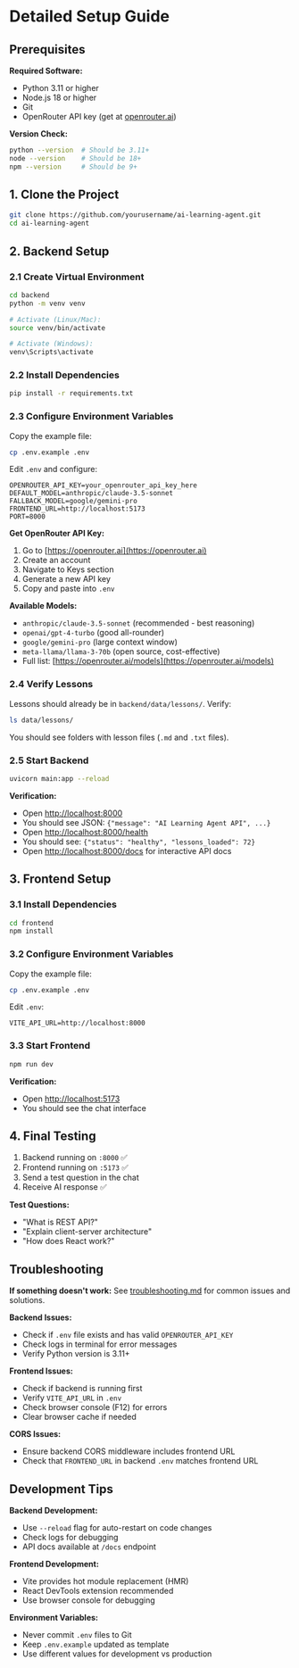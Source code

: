 # Detailed Setup Guide

## Prerequisites

**Required Software:**
- Python 3.11 or higher
- Node.js 18 or higher
- Git
- OpenRouter API key (get at [openrouter.ai](https://openrouter.ai))

**Version Check:**
```bash
python --version  # Should be 3.11+
node --version    # Should be 18+
npm --version     # Should be 9+
```

## 1. Clone the Project

```bash
git clone https://github.com/yourusername/ai-learning-agent.git
cd ai-learning-agent
```

## 2. Backend Setup

### 2.1 Create Virtual Environment

```bash
cd backend
python -m venv venv

# Activate (Linux/Mac):
source venv/bin/activate

# Activate (Windows):
venv\Scripts\activate
```

### 2.2 Install Dependencies

```bash
pip install -r requirements.txt
```

### 2.3 Configure Environment Variables

Copy the example file:
```bash
cp .env.example .env
```

Edit `.env` and configure:
```env
OPENROUTER_API_KEY=your_openrouter_api_key_here
DEFAULT_MODEL=anthropic/claude-3.5-sonnet
FALLBACK_MODEL=google/gemini-pro
FRONTEND_URL=http://localhost:5173
PORT=8000
```

**Get OpenRouter API Key:**
1. Go to [https://openrouter.ai](https://openrouter.ai)
2. Create an account
3. Navigate to Keys section
4. Generate a new API key
5. Copy and paste into `.env`

**Available Models:**
- `anthropic/claude-3.5-sonnet` (recommended - best reasoning)
- `openai/gpt-4-turbo` (good all-rounder)
- `google/gemini-pro` (large context window)
- `meta-llama/llama-3-70b` (open source, cost-effective)
- Full list: [https://openrouter.ai/models](https://openrouter.ai/models)

### 2.4 Verify Lessons

Lessons should already be in `backend/data/lessons/`. Verify:
```bash
ls data/lessons/
```

You should see folders with lesson files (`.md` and `.txt` files).

### 2.5 Start Backend

```bash
uvicorn main:app --reload
```

**Verification:**
- Open [http://localhost:8000](http://localhost:8000)
- You should see JSON: `{"message": "AI Learning Agent API", ...}`
- Open [http://localhost:8000/health](http://localhost:8000/health)
- You should see: `{"status": "healthy", "lessons_loaded": 72}`
- Open [http://localhost:8000/docs](http://localhost:8000/docs) for interactive API docs

## 3. Frontend Setup

### 3.1 Install Dependencies

```bash
cd frontend
npm install
```

### 3.2 Configure Environment Variables

Copy the example file:
```bash
cp .env.example .env
```

Edit `.env`:
```env
VITE_API_URL=http://localhost:8000
```

### 3.3 Start Frontend

```bash
npm run dev
```

**Verification:**
- Open [http://localhost:5173](http://localhost:5173)
- You should see the chat interface

## 4. Final Testing

1. Backend running on `:8000` ✅
2. Frontend running on `:5173` ✅
3. Send a test question in the chat
4. Receive AI response ✅

**Test Questions:**
- "What is REST API?"
- "Explain client-server architecture"
- "How does React work?"

## Troubleshooting

**If something doesn't work:**
See [troubleshooting.md](troubleshooting.md) for common issues and solutions.

**Backend Issues:**
- Check if `.env` file exists and has valid `OPENROUTER_API_KEY`
- Check logs in terminal for error messages
- Verify Python version is 3.11+

**Frontend Issues:**
- Check if backend is running first
- Verify `VITE_API_URL` in `.env`
- Check browser console (F12) for errors
- Clear browser cache if needed

**CORS Issues:**
- Ensure backend CORS middleware includes frontend URL
- Check that `FRONTEND_URL` in backend `.env` matches frontend URL

## Development Tips

**Backend Development:**
- Use `--reload` flag for auto-restart on code changes
- Check logs for debugging
- API docs available at `/docs` endpoint

**Frontend Development:**
- Vite provides hot module replacement (HMR)
- React DevTools extension recommended
- Use browser console for debugging

**Environment Variables:**
- Never commit `.env` files to Git
- Keep `.env.example` updated as template
- Use different values for development vs production
